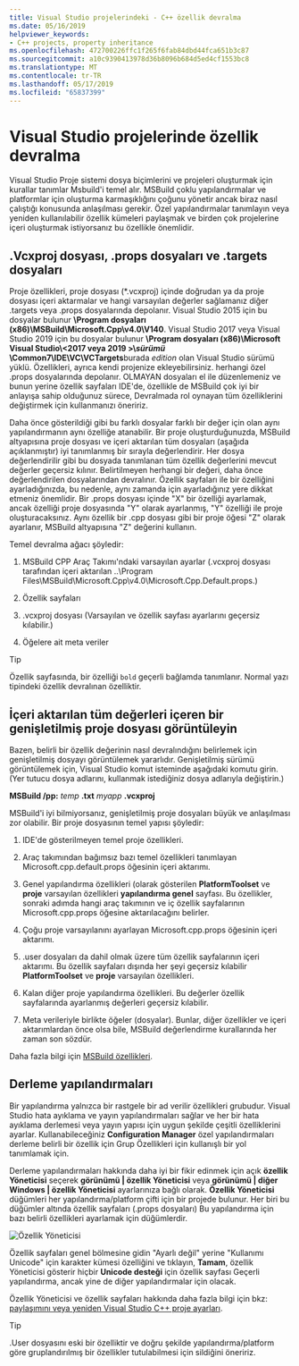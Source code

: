 ```yaml
---
title: Visual Studio projelerindeki - C++ özellik devralma
ms.date: 05/16/2019
helpviewer_keywords:
- C++ projects, property inheritance
ms.openlocfilehash: 472700226ffc1f265f6fab84dbd44fca651b3c87
ms.sourcegitcommit: a10c9390413978d36b8096b684d5ed4cf1553bc8
ms.translationtype: MT
ms.contentlocale: tr-TR
ms.lasthandoff: 05/17/2019
ms.locfileid: "65837399"
---
```

# <a name="property-inheritance-in-visual-studio-projects"></a>Visual Studio projelerinde özellik devralma

Visual Studio Proje sistemi dosya biçimlerini ve projeleri oluşturmak için kurallar tanımlar Msbuild'i temel alır. MSBuild çoklu yapılandırmalar ve platformlar için oluşturma karmaşıklığını çoğunu yönetir ancak biraz nasıl çalıştığı konusunda anlaşılması gerekir. Özel yapılandırmalar tanımlayın veya yeniden kullanılabilir özellik kümeleri paylaşmak ve birden çok projelerine içeri oluşturmak istiyorsanız bu özellikle önemlidir.

## <a name="the-vcxproj-file-props-files-and-targets-files"></a>.Vcxproj dosyası, .props dosyaları ve .targets dosyaları

Proje özellikleri, proje dosyası (*.vcxproj) içinde doğrudan ya da proje dosyası içeri aktarmalar ve hangi varsayılan değerler sağlamanız diğer .targets veya .props dosyalarında depolanır. Visual Studio 2015 için bu dosyalar bulunur **\Program dosyaları (x86)\MSBuild\Microsoft.Cpp\v4.0\V140**. Visual Studio 2017 veya Visual Studio 2019 için bu dosyalar bulunur  **\\Program dosyaları (x86)\\Microsoft Visual Studio\\&lt;2017 veya 2019 >\\_sürümü_  \\Common7\\IDE\\VC\\VCTargets**burada _edition_ olan Visual Studio sürümü yüklü. Özellikleri, ayrıca kendi projenize ekleyebilirsiniz. herhangi özel .props dosyalarında depolanır. OLMAYAN dosyaları el ile düzenlemeniz ve bunun yerine özellik sayfaları IDE'de, özellikle de MSBuild çok iyi bir anlayışa sahip olduğunuz sürece, Devralmada rol oynayan tüm özelliklerini değiştirmek için kullanmanızı öneririz.

Daha önce gösterildiği gibi bu farklı dosyalar farklı bir değer için olan aynı yapılandırmanın aynı özelliğe atanabilir. Bir proje oluşturduğunuzda, MSBuild altyapısına proje dosyası ve içeri aktarılan tüm dosyaları (aşağıda açıklanmıştır) iyi tanımlanmış bir sırayla değerlendirir. Her dosya değerlendirilir gibi bu dosyada tanımlanan tüm özellik değerlerini mevcut değerler geçersiz kılınır. Belirtilmeyen herhangi bir değeri, daha önce değerlendirilen dosyalarından devralınır. Özellik sayfaları ile bir özelliğini ayarladığınızda, bu nedenle, aynı zamanda için ayarladığınız yere dikkat etmeniz önemlidir. Bir .props dosyası içinde "X" bir özelliği ayarlamak, ancak özelliği proje dosyasında "Y" olarak ayarlanmış, "Y" özelliği ile proje oluşturacaksınız. Aynı özellik bir .cpp dosyası gibi bir proje öğesi "Z" olarak ayarlanır, MSBuild altyapısına "Z" değerini kullanın. 

Temel devralma ağacı şöyledir:

1. MSBuild CPP Araç Takımı'ndaki varsayılan ayarlar (.vcxproj dosyası tarafından içeri aktarılan ..\Program Files\MSBuild\Microsoft.Cpp\v4.0\Microsoft.Cpp.Default.props.)

2. Özellik sayfaları

3. .vcxproj dosyası (Varsayılan ve özellik sayfası ayarlarını geçersiz kılabilir.)

4. Öğelere ait meta veriler

> [!TIP]
> Özellik sayfasında, bir özelliği `bold` geçerli bağlamda tanımlanır. Normal yazı tipindeki özellik devralınan özelliktir.

## <a name="view-an-expanded-project-file-with-all-imported-values"></a>İçeri aktarılan tüm değerleri içeren bir genişletilmiş proje dosyası görüntüleyin

Bazen, belirli bir özellik değerinin nasıl devralındığını belirlemek için genişletilmiş dosyayı görüntülemek yararlıdır. Genişletilmiş sürümü görüntülemek için, Visual Studio komut isteminde aşağıdaki komutu girin. (Yer tutucu dosya adlarını, kullanmak istediğiniz dosya adlarıyla değiştirin.)

**MSBuild /pp:** *temp* **.txt** *myapp* **.vcxproj**

MSBuild'i iyi bilmiyorsanız, genişletilmiş proje dosyaları büyük ve anlaşılması zor olabilir. Bir proje dosyasının temel yapısı şöyledir:

1. IDE'de gösterilmeyen temel proje özellikleri.

2. Araç takımından bağımsız bazı temel özellikleri tanımlayan Microsoft.cpp.default.props öğesinin içeri aktarımı.

3. Genel yapılandırma özellikleri (olarak gösterilen **PlatformToolset** ve **proje** varsayılan özellikleri **yapılandırma genel** sayfası. Bu özellikler, sonraki adımda hangi araç takımının ve iç özellik sayfalarının Microsoft.cpp.props öğesine aktarılacağını belirler.

4. Çoğu proje varsayılanını ayarlayan Microsoft.cpp.props öğesinin içeri aktarımı.

5. .user dosyaları da dahil olmak üzere tüm özellik sayfalarının içeri aktarımı. Bu özellik sayfaları dışında her şeyi geçersiz kılabilir **PlatformToolset** ve **proje** varsayılan özellikleri.

6. Kalan diğer proje yapılandırma özellikleri. Bu değerler özellik sayfalarında ayarlanmış değerleri geçersiz kılabilir.

7. Meta verileriyle birlikte öğeler (dosyalar). Bunlar, diğer özellikler ve içeri aktarımlardan önce olsa bile, MSBuild değerlendirme kurallarında her zaman son sözdür.

Daha fazla bilgi için [MSBuild özellikleri](/visualstudio/msbuild/msbuild-properties).

## <a name="build-configurations"></a>Derleme yapılandırmaları

Bir yapılandırma yalnızca bir rastgele bir ad verilir özellikleri grubudur. Visual Studio hata ayıklama ve yayın yapılandırmaları sağlar ve her bir hata ayıklama derlemesi veya yayın yapısı için uygun şekilde çeşitli özelliklerini ayarlar. Kullanabileceğiniz **Configuration Manager** özel yapılandırmaları derleme belirli bir özellik için Grup Özellikleri için kullanışlı bir yol tanımlamak için. 

Derleme yapılandırmaları hakkında daha iyi bir fikir edinmek için açık **özellik Yöneticisi** seçerek **görünümü &#124; özellik Yöneticisi** veya **görünümü &#124; diğer Windows &#124; özellik Yöneticisi**  ayarlarınıza bağlı olarak. **Özellik Yöneticisi** düğümleri her yapılandırma/platform çifti için bir projede bulunur. Her biri bu düğümler altında özellik sayfaları (.props dosyaları) Bu yapılandırma için bazı belirli özellikleri ayarlamak için düğümlerdir.

![Özellik Yöneticisi](media/property-manager.png "özellik Yöneticisi")

Özellik sayfaları genel bölmesine gidin "Ayarlı değil" yerine "Kullanımı Unicode" için karakter kümesi özelliğini ve tıklayın, **Tamam**, özellik Yöneticisi gösterir hiçbir **Unicode desteği** için özellik sayfası Geçerli yapılandırma, ancak yine de diğer yapılandırmalar için olacak.

Özellik Yöneticisi ve özellik sayfaları hakkında daha fazla bilgi için bkz: [paylaşımını veya yeniden Visual Studio C++ proje ayarları](create-reusable-property-configurations.md).

> [!TIP]
> .User dosyasını eski bir özelliktir ve doğru şekilde yapılandırma/platform göre gruplandırılmış bir özellikler tutulabilmesi için sildiğini öneririz.



